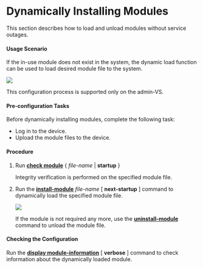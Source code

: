 Dynamically Installing Modules
==============================

This section describes how to load and unload modules without service outages.

#### Usage Scenario

If the in-use module does not exist in the system, the dynamic load function can be used to load desired module file to the system.

![](../../../../public_sys-resources/note_3.0-en-us.png) 

This configuration process is supported only on the admin-VS.



#### Pre-configuration Tasks

Before dynamically installing modules, complete the following task:

* Log in to the device.
* Upload the module files to the device.

#### Procedure

1. Run [**check module**](cmdqueryname=check+module) { *file-name* | **startup** }
   
   
   
   Integrity verification is performed on the specified module file.
2. Run the [**install-module**](cmdqueryname=install-module) *file-name* [ **next-startup** ] command to dynamically load the specified module file.
   
   ![](../../../../public_sys-resources/note_3.0-en-us.png) 
   
   If the module is not required any more, use the [**uninstall-module**](cmdqueryname=uninstall-module) command to unload the module file.

#### Checking the Configuration

Run the [**display module-information**](cmdqueryname=display+module-information) [ **verbose** ] command to check information about the dynamically loaded module.